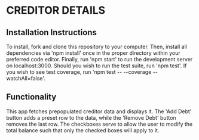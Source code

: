 # CREDITOR DETAILS

## Installation Instructions

To install, fork and clone this repository to your computer.
Then, install all dependencies via 'npm install' once in the proper directory within your preferred code editor.
Finally, run 'npm start' to run the development server on localhost:3000.
Should you wish to run the test suite, run 'npm test'. If you wish to see test coverage, run 'npm test -- --coverage --watchAll=false'.

## Functionality

This app fetches prepopulated creditor data and displays it. The 'Add Debt' button adds a preset row to the data, while the 'Remove Debt' button removes the last row. The checkboxes serve to allow the user to modify the total balance such that only the checked boxes will apply to it.

